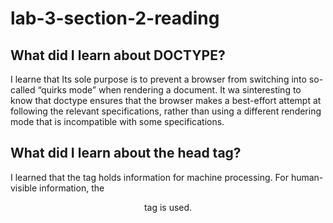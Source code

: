 # lab-3-section-2-reading

## What did I learn about DOCTYPE?
I learne that Its sole purpose is to prevent a browser from switching into so-called “quirks mode” when rendering a document. 
It wa sinteresting to know that doctype ensures that the browser makes a best-effort attempt at following the relevant specifications,
rather than using a different rendering mode that is incompatible with some specifications.

## What did I learn about the head tag? 
I learned that the <head> tag holds information for machine processing. For human-visible information, the <header> tag is used.
